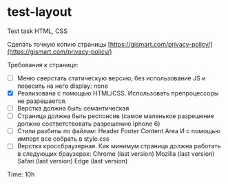 # test-layout
Test task HTML, CSS

Сделать точную копию страницы
[https://gismart.com/privacy-policy/](https://gismart.com/privacy-policy/)

Требования к странице:
- [ ] Меню сверстать статическую версию, без использование JS и повесить на него display: none
- [x] Реализована с помощью HTML/CSS. Использовать препроцессоры не
разрешается.
- [ ] Верстка должна быть семантическая
- [ ] Страница должна быть респонсив (самое маленькое разрешение должно
соответствовать разрешению Iphone 6)
- [ ] Стили разбиты по файлам:
Header
Footer
Content Area
И с помощью импорт все собрать в style.css
- [ ] Верстка кроссбраузерная. Как минимум страница должна работать в следующих
браузерах:
Chrome (last version)
Mozilla (last version)
Safari (last version)
Edge (last version)

Time: 10h
